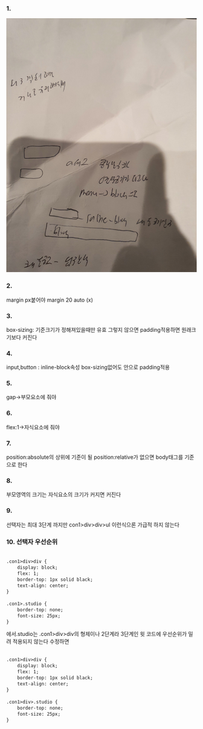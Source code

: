 ### 1.
![img](../img/3-1.jpg)

### 2.
margin px붙어야 margin 20 auto (x)

### 3.
box-sizing: 기준크기가 정해져있을때만 유효 그렇지 않으면 padding적용하면 원래크기보다 커진다

### 4.
input,button : inline-block속성
box-sizing없어도 안으로 padding적용

### 5.
gap->부모요소에 줘야

### 6.
flex:1->자식요소에 줘야

### 7.
position:absolute의 상위에 기준이 될 position:relative가 없으면 body태그를 기준으로 한다

### 8.
부모영역의 크기는 자식요소의 크기가 커지면 커진다

### 9.
선택자는 최대 3단계 까지만
con1>div>div>ul 이런식으론 가급적 하지 않는다

### 10. 선택자 우선순위

```

.con1>div>div {
    display: block;
    flex: 1;
    border-top: 1px solid black;
    text-align: center;
}

.con1>.studio {
    border-top: none;
    font-size: 25px;
}

```

에서.studio는 .con1>div>div의 형제이나 2단계라 3단계인 윗 코드에 우선순위가 밀려 적용되지 않는다
수정하면

```

.con1>div>div {
    display: block;
    flex: 1;
    border-top: 1px solid black;
    text-align: center;
}

.con1>div>.studio {
    border-top: none;
    font-size: 25px;
}

```
